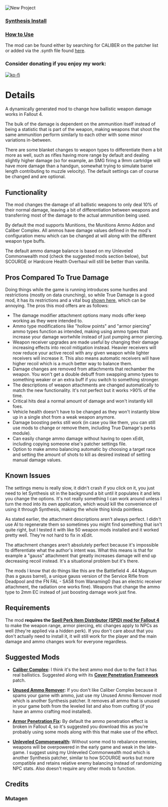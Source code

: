 ![New Project](https://github.com/ReaperAnon/CALIBER-Damage-Overhaul/assets/63963239/11598e7d-0f1b-4c08-b47a-024cb4ab7601)

### [Synthesis Install](https://github.com/Mutagen-Modding/Synthesis/wiki/Installation)
### [How to Use](https://github.com/Mutagen-Modding/Synthesis/wiki/Typical-Usage#adding-patchers)

The mod can be found either by searching for CALIBER on the patcher list or added via the .synth file found [here](https://github.com/ReaperAnon/CALIBER-Damage-Overhaul/releases/tag/meta).

### Consider donating if you enjoy my work:
[![ko-fi](https://ko-fi.com/img/githubbutton_sm.svg)](https://ko-fi.com/A0A6P3CRK)

# Details
A dynamically generated mod to change how ballistic weapon damage works in Fallout 4.

The bulk of the damage is dependent on the ammunition itself instead of being a statistic that is part of the weapon, making weapons that shoot the same ammunition perform similarly to each other with some minor variations in-between.

There are some blanket changes to weapon types to differentiate them a bit more as well, such as rifles having more range by default and dealing slightly higher damage (so for example, an SMG firing a 9mm cartridge will have more damage than a handgun, somewhat trying to simulate barrel length contributing to muzzle velocity). The default settings can of course be changed and are optional.

## Functionality
The mod changes the damage of all ballistic weapons to only deal 10% of their normal damage, leaving a bit of differentiation between weapons and transferring most of the damage to the actual ammunition being used.

By default the mod supports Munitions, the Munitions Ammo Addon and Caliber Complex. All ammos have damage values defined in the mod's configuration menu which can be changed at will along with the different weapon type buffs.

The default ammo damage balance is based on my Unleveled Commonwealth mod (check the suggested mods section below), but SCOURGE or Hardcore Health Overhaul will still be better than vanilla. 

## Pros Compared To True Damage
Doing things while the game is running introduces some hurdles and restrictions (mostly on data crunching), so while True Damage is a good mod, it has its restrictions and a vital bug [shown here](https://youtu.be/re3UGfGrUK8?si=GTQi6WXRk0hOwDcR&t=607), which can be annoying. The pros this mod offers are as follows:

- The damage modifier attachment options many mods offer keep working as they were intended to.
- Ammo type modifications like "hollow points" and "armor piercing" ammo types function as intended, making using ammo types that increase your damage wortwhile instead of just pumping armor piercing.
- Weapon receiver upgrades are made useful by changing their damage increasing effects into recoil mitigation instead. Heavier receivers will now reduce your active recoil with any given weapon while lighter receivers will increase it. This also means automatic receivers will have higher recoil which is a much better way to balance them.
- Damage changes are removed from attachments that rechamber the weapon. You won't get a double debuff from swapping ammo types to something weaker or an extra buff if you switch to something stronger.
- The descriptions of weapon attachments are changed automatically to match the new functionality. It's not perfect but it works >90% of the time.
- Critical hits deal a normal amount of damage and won't instantly kill foes.
- Vehicle health doesn't have to be changed as they won't instantly blow up in a single shot from a weak weapon anymore.
- Damage boosting perks still work (in case you like them, you can still use mods to change or remove them, including True Damage's perks module).
- Can easily change ammo damage without having to open xEdit, including copying someone else's patcher settings file.
- Option to make ammo balancing automatic by choosing a target race and setting the amount of shots to kill as desired instead of setting manual damage values.

## Known Issues
The settings menu is really slow, it didn't crash if you click on it, you just need to let Synthesis sit in the background a bit until it populates it and lets you change the options. It's not really something I can work around unless I turn the mod into its own application, which would kill the convenience of using it through Synthesis, making the whole thing kinda pointless.

As stated earlier, the attachment descriptions aren't always perfect. I didn't use AI to regenerate them so sometimes you might find something that isn't quite right, but I tested it with like 50 weapon mods installed and it worked pretty well. They're not hard to fix in xEdit.

The attachment changes aren't absolutely perfect because it's impossible to differentiate what the author's intent was. What this means is that for example a "gauss" attachment that greatly increases damage will end up decreasing recoil instead.
It's a situational problem but it's there.

The mods I know that do things like this are the Battlefield 4 .44 Magnum (has a gauss barrel), a unique gauss version of the Service Rifle from Deadpool and the FN FAL - SA58 from Wanaming0 (has an electric receiver attachment, the radiation one works fine). Weapons that change the ammo type to 2mm EC instead of just boosting damage work just fine.

## Requirements
The mod **requires the [Spell Perk Item Distributor (SPID) mod for Fallout 4](https://www.nexusmods.com/fallout4/mods/48365)** to make the weapon range, armor piercing, etc changes apply to NPCs as well (they're applied via a hidden perk). If you don't care about that you don't actually need to install it, it will still work for the player and the main damage and ammo changes work for everyone regardless.

## Suggested Mods
- **[Caliber Complex](https://www.nexusmods.com/fallout4/mods/50111?):** I think it's the best ammo mod due to the fact it has real ballistics. Suggested along with its **[Cover Penetration Framework](https://www.nexusmods.com/fallout4/mods/55959)** patch.
  
- **[Unused Ammo Remover](https://github.com/ReaperAnon/UnusedAmmoRemover):** If you don't like Caliber Complex because it spams your game with ammo, just use my Unused Ammo Remover mod which is another Synthesis patcher. It removes all ammo that is unused in your game both from the leveled list and also from crafting (if you have an ammo crafting mod installed).

- **[Armor Penetration Fix](https://www.nexusmods.com/fallout4/mods/73849):** By default the ammo penetration effect is broken in Fallout 4, so it's suggested you download this as you're probably using some mods along with this that make use of the effect.
  
- **[Unleveled Commonwealth](https://github.com/ReaperAnon/Unleveled-Commonwealth):** Without some mod to rebalance enemies, weapons will be overpowered in the early game and weak in the late-game. I suggest using my Unleveled Commonwealth mod which is another Synthesis patcher, similar to how SCOURGE works but more compatible and retains relative enemy balancing instead of randomizing NPC stats. Also doesn't require any other mods to function.

## Credits

### Mutagen
